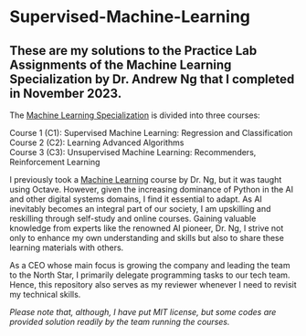 # Supervised-Machine-Learning

## These are my solutions to the Practice Lab Assignments of the Machine Learning Specialization by Dr. Andrew Ng that I completed in November 2023.

The [Machine Learning Specialization](https://www.coursera.org/account/accomplishments/specialization/certificate/DXLGWH7YFGKH) is divided into three courses:  <br>

Course 1 (C1):  Supervised Machine Learning: Regression and Classification   <br>
Course 2 (C2): Learning Advanced Algorithms   
Course 3 (C3): Unsupervised Machine Learning: Recommenders, Reinforcement Learning 
   
I previously took a [Machine Learning](https://www.coursera.org/account/accomplishments/certificate/Q59MRA2HM5PL) course by Dr. Ng, but it was taught using Octave. However, given the increasing dominance of Python in the AI and other digital systems domains, I find it essential to adapt. As AI inevitably becomes an integral part of our society, I am upskilling and reskilling through self-study and online courses. Gaining valuable knowledge from experts like the renowned AI pioneer, Dr. Ng, I strive not only to enhance my own understanding and skills but also to share these learning materials with others.

As a CEO whose main focus is growing the company and leading the team to the North Star, I primarily delegate programming tasks to our tech team. Hence, this repository also serves as my reviewer whenever I need to revisit my technical skills.

*Please note that, although, I have put MIT license, but some codes are provided solution readily by the team running the courses.*
